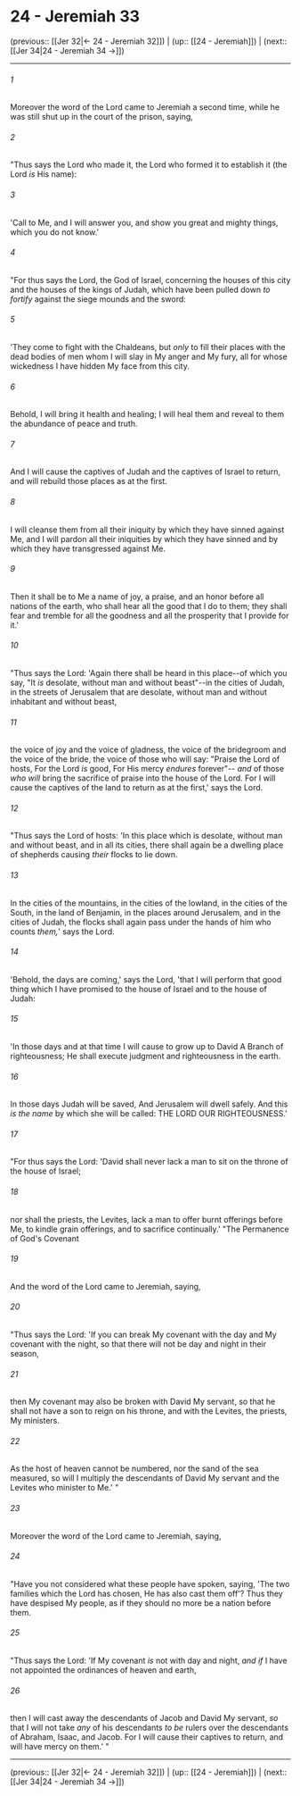 # 24 - Jeremiah 33

(previous:: [[Jer 32|← 24 - Jeremiah 32]]) | (up:: [[24 - Jeremiah]]) | (next:: [[Jer 34|24 - Jeremiah 34 →]])

***


###### 1 
Moreover the word of the Lord came to Jeremiah a second time, while he was still shut up in the court of the prison, saying, 

###### 2 
"Thus says the Lord who made it, the Lord who formed it to establish it (the Lord _is_ His name): 

###### 3 
'Call to Me, and I will answer you, and show you great and mighty things, which you do not know.' 

###### 4 
"For thus says the Lord, the God of Israel, concerning the houses of this city and the houses of the kings of Judah, which have been pulled down _to fortify_ against the siege mounds and the sword: 

###### 5 
'They come to fight with the Chaldeans, but _only_ to fill their places with the dead bodies of men whom I will slay in My anger and My fury, all for whose wickedness I have hidden My face from this city. 

###### 6 
Behold, I will bring it health and healing; I will heal them and reveal to them the abundance of peace and truth. 

###### 7 
And I will cause the captives of Judah and the captives of Israel to return, and will rebuild those places as at the first. 

###### 8 
I will cleanse them from all their iniquity by which they have sinned against Me, and I will pardon all their iniquities by which they have sinned and by which they have transgressed against Me. 

###### 9 
Then it shall be to Me a name of joy, a praise, and an honor before all nations of the earth, who shall hear all the good that I do to them; they shall fear and tremble for all the goodness and all the prosperity that I provide for it.' 

###### 10 
"Thus says the Lord: 'Again there shall be heard in this place--of which you say, "It _is_ desolate, without man and without beast"--in the cities of Judah, in the streets of Jerusalem that are desolate, without man and without inhabitant and without beast, 

###### 11 
the voice of joy and the voice of gladness, the voice of the bridegroom and the voice of the bride, the voice of those who will say: "Praise the Lord of hosts, For the Lord _is_ good, For His mercy _endures_ forever"-- _and_ of those _who will_ bring the sacrifice of praise into the house of the Lord. For I will cause the captives of the land to return as at the first,' says the Lord. 

###### 12 
"Thus says the Lord of hosts: 'In this place which is desolate, without man and without beast, and in all its cities, there shall again be a dwelling place of shepherds causing _their_ flocks to lie down. 

###### 13 
In the cities of the mountains, in the cities of the lowland, in the cities of the South, in the land of Benjamin, in the places around Jerusalem, and in the cities of Judah, the flocks shall again pass under the hands of him who counts _them,_' says the Lord. 

###### 14 
'Behold, the days are coming,' says the Lord, 'that I will perform that good thing which I have promised to the house of Israel and to the house of Judah: 

###### 15 
'In those days and at that time I will cause to grow up to David A Branch of righteousness; He shall execute judgment and righteousness in the earth. 

###### 16 
In those days Judah will be saved, And Jerusalem will dwell safely. And this _is the name_ by which she will be called: THE LORD OUR RIGHTEOUSNESS.' 

###### 17 
"For thus says the Lord: 'David shall never lack a man to sit on the throne of the house of Israel; 

###### 18 
nor shall the priests, the Levites, lack a man to offer burnt offerings before Me, to kindle grain offerings, and to sacrifice continually.' "The Permanence of God's Covenant 

###### 19 
And the word of the Lord came to Jeremiah, saying, 

###### 20 
"Thus says the Lord: 'If you can break My covenant with the day and My covenant with the night, so that there will not be day and night in their season, 

###### 21 
then My covenant may also be broken with David My servant, so that he shall not have a son to reign on his throne, and with the Levites, the priests, My ministers. 

###### 22 
As the host of heaven cannot be numbered, nor the sand of the sea measured, so will I multiply the descendants of David My servant and the Levites who minister to Me.' " 

###### 23 
Moreover the word of the Lord came to Jeremiah, saying, 

###### 24 
"Have you not considered what these people have spoken, saying, 'The two families which the Lord has chosen, He has also cast them off'? Thus they have despised My people, as if they should no more be a nation before them. 

###### 25 
"Thus says the Lord: 'If My covenant _is_ not with day and night, _and if_ I have not appointed the ordinances of heaven and earth, 

###### 26 
then I will cast away the descendants of Jacob and David My servant, _so_ that I will not take _any_ of his descendants _to be_ rulers over the descendants of Abraham, Isaac, and Jacob. For I will cause their captives to return, and will have mercy on them.' "

***

(previous:: [[Jer 32|← 24 - Jeremiah 32]]) | (up:: [[24 - Jeremiah]]) | (next:: [[Jer 34|24 - Jeremiah 34 →]])

